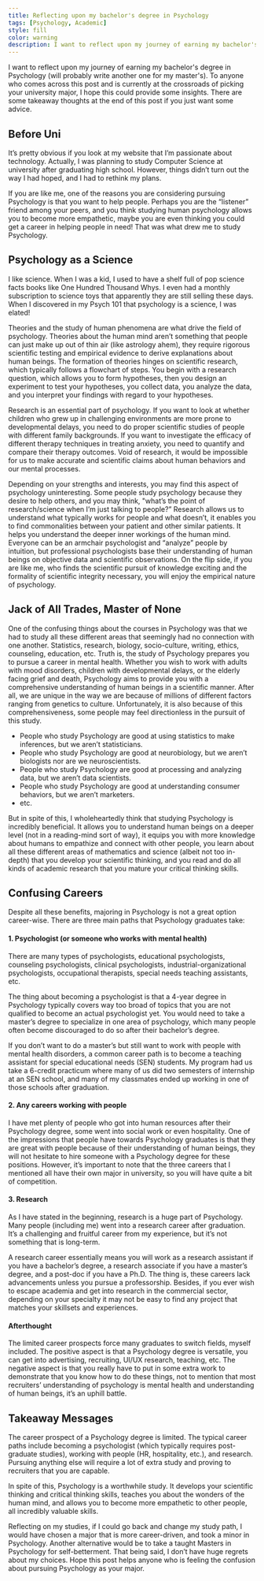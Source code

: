 ```yaml
---
title: Reflecting upon my bachelor's degree in Psychology
tags: [Psychology, Academic]
style: fill
color: warning
description: I want to reflect upon my journey of earning my bachelor's degree in Psychology.
---
```


I want to reflect upon my journey of earning my bachelor's degree in Psychology (will probably write another one for my master's). To anyone who comes across this post and is currently at the crossroads of picking your university major, I hope this could provide some insights. There are some takeaway thoughts at the end of this post if you just want some advice.

## Before Uni
It’s pretty obvious if you look at my website that I’m passionate about technology. Actually, I was planning to study Computer Science at university after graduating high school. However, things didn’t turn out the way I had hoped, and I had to rethink my plans.

If you are like me, one of the reasons you are considering pursuing Psychology is that you want to help people. Perhaps you are the “listener” friend among your peers, and you think studying human psychology allows you to become more empathetic, maybe you are even thinking you could get a career in helping people in need! That was what drew me to study Psychology.

## Psychology as a Science
I like science. When I was a kid, I used to have a shelf full of pop science facts books like One Hundred Thousand Whys. I even had a monthly subscription to science toys that apparently they are still selling these days. When I discovered in my Psych 101 that psychology is a science, I was elated!

Theories and the study of human phenomena are what drive the field of psychology. Theories about the human mind aren’t something that people can just make up out of thin air (like astrology ahem), they require rigorous scientific testing and empirical evidence to derive explanations about human beings. The formation of theories hinges on scientific research, which typically follows a flowchart of steps. You begin with a research question, which allows you to form hypotheses, then you design an experiment to test your hypotheses, you collect data, you analyze the data, and you interpret your findings with regard to your hypotheses.

Research is an essential part of psychology. If you want to look at whether children who grew up in challenging environments are more prone to developmental delays, you need to do proper scientific studies of people with different family backgrounds. If you want to investigate the efficacy of different therapy techniques in treating anxiety, you need to quantify and compare their therapy outcomes. Void of research, it would be impossible for us to make accurate and scientific claims about human behaviors and our mental processes.

Depending on your strengths and interests, you may find this aspect of psychology uninteresting. Some people study psychology because they desire to help others, and you may think, "what’s the point of research/science when I’m just talking to people?” Research allows us to understand what typically works for people and what doesn’t, it enables you to find commonalities between your patient and other similar patients. It helps you understand the deeper inner workings of the human mind. Everyone can be an armchair psychologist and “analyze” people by intuition, but professional psychologists base their understanding of human beings on objective data and scientific observations. On the flip side, if you are like me, who finds the scientific pursuit of knowledge exciting and the formality of scientific integrity necessary, you will enjoy the empirical nature of psychology.

## Jack of All Trades, Master of None
One of the confusing things about the courses in Psychology was that we had to study all these different areas that seemingly had no connection with one another. Statistics, research, biology, socio-culture, writing, ethics, counseling, education, etc. Truth is, the study of Psychology prepares you to pursue a career in mental health. Whether you wish to work with adults with mood disorders, children with developmental delays, or the elderly facing grief and death, Psychology aims to provide you with a comprehensive understanding of human beings in a scientific manner. After all, we are unique in the way we are because of millions of different factors ranging from genetics to culture. Unfortunately, it is also because of this comprehensiveness, some people may feel directionless in the pursuit of this study.

- People who study Psychology are good at using statistics to make inferences, but we aren’t statisticians.
- People who study Psychology are good at neurobiology, but we aren’t biologists nor are we neuroscientists.
- People who study Psychology are good at processing and analyzing data, but we aren’t data scientists.
- People who study Psychology are good at understanding consumer behaviors, but we aren’t marketers.
- etc.

But in spite of this, I wholeheartedly think that studying Psychology is incredibly beneficial. It allows you to understand human beings on a deeper level (not in a reading-mind sort of way), it equips you with more knowledge about humans to empathize and connect with other people, you learn about all these different areas of mathematics and science (albeit not too in-depth) that you develop your scientific thinking, and you read and do all kinds of academic research that you mature your critical thinking skills.

## Confusing Careers
Despite all these benefits, majoring in Psychology is not a great option career-wise. There are three main paths that Psychology graduates take:

#### 1. Psychologist (or someone who works with mental health)

There are many types of psychologists, educational psychologists, counseling psychologists, clinical psychologists, industrial-organizational psychologists, occupational therapists, special needs teaching assistants, etc.

The thing about becoming a psychologist is that a 4-year degree in Psychology typically covers way too broad of topics that you are not qualified to become an actual psychologist yet. You would need to take a master’s degree to specialize in one area of psychology, which many people often become discouraged to do so after their bachelor’s degree.

If you don’t want to do a master’s but still want to work with people with mental health disorders, a common career path is to become a teaching assistant for special educational needs (SEN) students. My program had us take a 6-credit practicum where many of us did two semesters of internship at an SEN school, and many of my classmates ended up working in one of those schools after graduation.

#### 2. Any careers working with people

I have met plenty of people who got into human resources after their Psychology degree, some went into social work or even hospitality. One of the impressions that people have towards Psychology graduates is that they are great with people because of their understanding of human beings, they will not hesitate to hire someone with a Psychology degree for these positions. However, it’s important to note that the three careers that I mentioned all have their own major in university, so you will have quite a bit of competition.

#### 3. Research
   
As I have stated in the beginning, research is a huge part of Psychology. Many people (including me) went into a research career after graduation. It’s a challenging and fruitful career from my experience, but it’s not something that is long-term.
   
A research career essentially means you will work as a research assistant if you have a bachelor’s degree, a research associate if you have a master’s degree, and a post-doc if you have a Ph.D. The thing is, these careers lack advancements unless you pursue a professorship. Besides, if you ever wish to escape academia and get into research in the commercial sector, depending on your specialty it may not be easy to find any project that matches your skillsets and experiences.

#### Afterthought

The limited career prospects force many graduates to switch fields, myself included. The positive aspect is that a Psychology degree is versatile, you can get into advertising, recruiting, UI/UX research, teaching, etc. The negative aspect is that you really have to put in some extra work to demonstrate that you know how to do these things, not to mention that most recruiters’ understanding of psychology is mental health and understanding of human beings, it’s an uphill battle.

## Takeaway Messages
The career prospect of a Psychology degree is limited. The typical career paths include becoming a psychologist (which typically requires post-graduate studies), working with people (HR, hospitality, etc.), and research. Pursuing anything else will require a lot of extra study and proving to recruiters that you are capable.

In spite of this, Psychology is a worthwhile study. It develops your scientific thinking and critical thinking skills, teaches you about the wonders of the human mind, and allows you to become more empathetic to other people, all incredibly valuable skills.

Reflecting on my studies, if I could go back and change my study path, I would have chosen a major that is more career-driven, and took a minor in Psychology. Another alternative would be to take a taught Masters in Psychology for self-betterment. That being said, I don’t have huge regrets about my choices. Hope this post helps anyone who is feeling the confusion about pursuing Psychology as your major.
